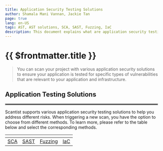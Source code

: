 ```yaml
---
title: Application Security Testing Solutions
author: Shamala Mani Vannan, Jackie Tan
page: true
lang: en-US
tags: AST, AST solutions, SCA, SAST, Fuzzing, IaC
description: This document explains what are application security testing solutions
---
```


<ClientOnly>

# {{ $frontmatter.title }}

> You can scan your project with various application security solutions to ensure your application is tested for specific types of vulnerabilities that are relevant to your application and infrastructure. 

## Application Testing Solutions

<hr style="border:2px solid gray" />

Scantist supports various application security testing solutions to help you address different risks. When triggering a new scan, you have the option to choose from different methods. To learn more, please refer to the table below and select the corresponding methods.  

<table>
    <thead>
        <th><img src=""/></th>
        <th><img src=""/></th>
        <th><img src=""/></th>
        <th><img src=""/></th>
    </thead>
    <tbody>
        <tr>
            <td><a href="./SCA/">SCA</a></td>
            <td><a href="">SAST</a></td>
            <td><a href="">Fuzzing</a></td>
            <td><a href="">IaC</a></td>
        </tr>
    </tbody>
</table>

</ClientOnly>